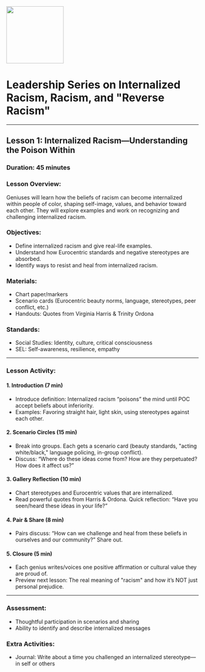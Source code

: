 <img src="https://github.com/Hgp-GeniusLabs/Curriculum/blob/10734f2c827128dde773ea4f266d154d46977866/Org-Wide/Assets/hgp_logo_original.png" width="150"/>

# Leadership Series on Internalized Racism, Racism, and "Reverse Racism"

---

## Lesson 1: Internalized Racism—Understanding the Poison Within

### **Duration:** 45 minutes

### **Lesson Overview:**
Geniuses will learn how the beliefs of racism can become internalized within people of color, shaping self-image, values, and behavior toward each other. They will explore examples and work on recognizing and challenging internalized racism.

### **Objectives:**
- Define internalized racism and give real-life examples.
- Understand how Eurocentric standards and negative stereotypes are absorbed.
- Identify ways to resist and heal from internalized racism.

### **Materials:**
- Chart paper/markers
- Scenario cards (Eurocentric beauty norms, language, stereotypes, peer conflict, etc.)
- Handouts: Quotes from Virginia Harris & Trinity Ordona

### **Standards:**
- Social Studies: Identity, culture, critical consciousness
- SEL: Self-awareness, resilience, empathy

---

### **Lesson Activity:**

#### 1. Introduction (7 min)
- Introduce definition: Internalized racism “poisons” the mind until POC accept beliefs about inferiority.
- Examples: Favoring straight hair, light skin, using stereotypes against each other.

#### 2. Scenario Circles (15 min)
- Break into groups. Each gets a scenario card (beauty standards, "acting white/black," language policing, in-group conflict).
- Discuss: “Where do these ideas come from? How are they perpetuated? How does it affect us?”

#### 3. Gallery Reflection (10 min)
- Chart stereotypes and Eurocentric values that are internalized.
- Read powerful quotes from Harris & Ordona. Quick reflection: “Have you seen/heard these ideas in your life?”

#### 4. Pair & Share (8 min)
- Pairs discuss: “How can we challenge and heal from these beliefs in ourselves and our community?” Share out.

#### 5. Closure (5 min)
- Each genius writes/voices one positive affirmation or cultural value they are proud of.
- Preview next lesson: The real meaning of "racism" and how it’s NOT just personal prejudice.

---

### **Assessment:**
- Thoughtful participation in scenarios and sharing
- Ability to identify and describe internalized messages

### **Extra Activities:**
- Journal: Write about a time you challenged an internalized stereotype—in self or others

